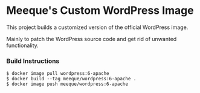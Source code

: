 # Meeque's Custom WordPress Image

This project builds a customized version of the official WordPress image.

Mainly to patch the WordPress source code and get rid of unwanted functionality.

### Build Instructions

```
$ docker image pull wordpress:6-apache
$ docker build --tag meeque/wordpress:6-apache .
$ docker image push meeque/wordpress:6-apache

```
